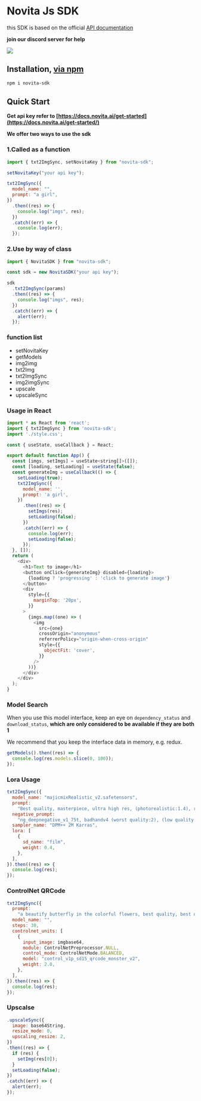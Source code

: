 # Novita Js SDK

this SDK is based on the official [API documentation](https://docs.novita.ai/)

**join our discord server for help**

[![](https://dcbadge.vercel.app/api/server/nzqq8UScpx)](https://discord.gg/nzqq8UScpx)

## Installation, [via npm](https://www.npmjs.com/package/novita-sdk)

```bash
npm i novita-sdk
```

## Quick Start

**Get api key refer to [https://docs.novita.ai/get-started](https://docs.novita.ai/get-started/)**

**We offer two ways to use the sdk**

### 1.Called as a function

```javascript
import { txt2ImgSync, setNovitaKey } from "novita-sdk";

setNovitaKey("your api key");

txt2ImgSync({
  model_name: "",
  prompt: "a girl",
})
  .then((res) => {
    console.log("imgs", res);
  })
  .catch((err) => {
    console.log(err);
  });
```

### 2.Use by way of class

```javascript
import { NovitaSDK } from "novita-sdk";

const sdk = new NovitaSDK("your api key");

sdk
  .txt2ImgSync(params)
  .then((res) => {
    console.log("imgs", res);
  })
  .catch((err) => {
    alert(err);
  });
```

<!-- ## Examples [SDK Online DEMO](https://stackblitz.com/edit/stackblitz-starters-1pddy4?file=pages%2Findex.js) -->

### function list

- setNovitaKey
- getModels
- img2img
- txt2Img
- txt2ImgSync
- img2imgSync
- upscale
- upscaleSync

### Usage in React

```javascript
import * as React from 'react';
import { txt2ImgSync } from 'novita-sdk';
import './style.css';

const { useState, useCallback } = React;

export default function App() {
  const [imgs, setImgs] = useState<string[]>([]);
  const [loading, setLoading] = useState(false);
  const generateImg = useCallback(() => {
    setLoading(true);
    txt2ImgSync({
      model_name: '',
      prompt: 'a girl',
    })
      .then((res) => {
        setImgs(res);
        setLoading(false);
      })
      .catch((err) => {
        console.log(err);
        setLoading(false);
      });
  }, []);
  return (
    <div>
      <h1>Text to image</h1>
      <button onClick={generateImg} disabled={loading}>
        {loading ? 'progressing' : 'click to generate image'}
      </button>
      <div
        style={{
          marginTop: '20px',
        }}
      >
        {imgs.map((one) => (
          <img
            src={one}
            crossOrigin="anonymous"
            referrerPolicy="origin-when-cross-origin"
            style={{
              objectFit: 'cover',
            }}
          />
        ))}
      </div>
    </div>
  );
}
```

### Model Search

When you use this model interface, keep an eye on `dependency_status` and `download_status`, **which are only considered to be available if they are both 1**

We recommend that you keep the interface data in memory, e.g. redux.

```javascript
getModels().then((res) => {
  console.log(res.models.slice(0, 100));
});
```

### Lora Usage

```javascript
txt2ImgSync({
  model_name: "majicmixRealistic_v2.safetensors",
  prompt:
    "Best quality, masterpiece, ultra high res, (photorealistic:1.4), raw photo, 1girl, offshoulder, in the dark, deep shadow, low key, cold light",
  negative_prompt:
    "ng_deepnegative_v1_75t, badhandv4 (worst quality:2), (low quality:2), (normal quality:2), lowres, bad anatomy, bad hands, normal quality, ((monochrome)), ((grayscale))",
  sampler_name: "DPM++ 2M Karras",
  lora: [
    {
      sd_name: "film",
      weight: 0.4,
    },
  ],
}).then((res) => {
  console.log(res);
});
```

### ControlNet QRCode

```javascript
txt2ImgSync({
  prompt:
    "a beautify butterfly in the colorful flowers, best quality, best details, masterpiece",
  model_name: "",
  steps: 30,
  controlnet_units: [
    {
      input_image: imgbase64,
      module: ControlNetPreprocessor.NULL,
      control_mode: ControlNetMode.BALANCED,
      model: "control_v1p_sd15_qrcode_monster_v2",
      weight: 2.0,
    },
  ],
}).then((res) => {
  console.log(res);
});
```

### Upscalse

```javascript
.upscaleSync({
  image: base64String,
  resize_mode: 0,
  upscaling_resize: 2,
})
.then((res) => {
  if (res) {
    setImg(res[0]);
  }
  setLoading(false);
})
.catch((err) => {
  alert(err);
});
```
